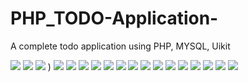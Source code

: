 # PHP_TODO-Application-
A complete todo application  using PHP, MYSQL, Uikit

![](https://github.com/skaran921/PHP_TODO-Application-/blob/master/Screenshot%20(25).png )
![](https://github.com/skaran921/PHP_TODO-Application-/blob/master/Screenshot%20(26).png )
![](https://github.com/skaran921/PHP_TODO-Application-/blob/master/Screenshot%20(27).png )
) ![](https://github.com/skaran921/PHP_TODO-Application-/blob/master/Screenshot%20(28).png )
![](https://github.com/skaran921/PHP_TODO-Application-/blob/master/Screenshot%20(14).png) ![](https://github.com/skaran921/PHP_TODO-Application-/blob/master/Screenshot%20(15).png )
![](https://github.com/skaran921/PHP_TODO-Application-/blob/master/Screenshot%20(16).png) ![](https://github.com/skaran921/PHP_TODO-Application-/blob/master/Screenshot%20(17).png )
![](https://github.com/skaran921/PHP_TODO-Application-/blob/master/Screenshot%20(18).png) ![](https://github.com/skaran921/PHP_TODO-Application-/blob/master/Screenshot%20(19).png )
![](https://github.com/skaran921/PHP_TODO-Application-/blob/master/Screenshot%20(18).png) ![](https://github.com/skaran921/PHP_TODO-Application-/blob/master/Screenshot%20(20).png )
![](https://github.com/skaran921/PHP_TODO-Application-/blob/master/Screenshot%20(18).png) ![](https://github.com/skaran921/PHP_TODO-Application-/blob/master/Screenshot%20(21).png )
![](https://github.com/skaran921/PHP_TODO-Application-/blob/master/Screenshot%20(18).png) ![](https://github.com/skaran921/PHP_TODO-Application-/blob/master/Screenshot%20(22).png )
![](https://github.com/skaran921/PHP_TODO-Application-/blob/master/Screenshot%20(18).png) ![](https://github.com/skaran921/PHP_TODO-Application-/blob/master/Screenshot%20(23).png )
